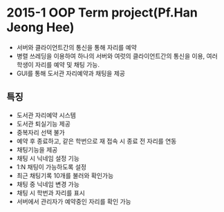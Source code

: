 # 2015-1 OOP Term project(Pf.Han Jeong Hee)

- 서버와 클라이언트간의 통신을 통해 자리를 예약 
- 병렬 쓰레딩을 이용하여 하나의 서버와 여럿의 클라이언트간의 통신을 이용, 여러 학생이 자리를 예약 및 채팅 가능. 
- GUI를 통해 도서관 자리예약과 채팅을 제공 

## 특징

 - 도서관 자리예약 시스템 
 - 도서관 퇴실기능 제공 
 - 중복자리 선택 불가 
 - 예약 후 종료하고, 같은 학번으로 재 접속 시 종료 전 자리를 연동 
 - 채팅기능을 제공 
 - 채팅 시 닉네임 설정 기능 
 - 1:N 채팅이 가능하도록 설정 
 - 최근 채팅기록 10개를 불러와 확인가능 
 - 채팅 중 닉네임 변경 가능 
 - 채팅 시 학번과 자리를 표시 
 - 서버에서 관리자가 예약중인 자리를 확인 가능 
